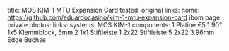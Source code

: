 title: MOS KIM-1 MTU Expansion Card
tested: original
links:
    home: https://github.com/eduardocasino/kim-1-mtu-expansion-card
    ibom
page: private
photos:
links:
systems:
    MOS KIM-1
components:
    1 Platine €5
    1 90° 1x5 Klemmblock, 5mm
    2 1x1 Stiftleiste
    1 2x22 Stiftleiste
    5 2x22 3.96mm Edge Buchse
